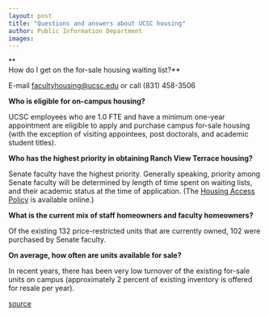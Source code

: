 ```yaml
---
layout: post
title: "Questions and answers about UCSC housing"
author: Public Information Department
images:
---
```


**  
How do I get on the for-sale housing waiting list?**

E-mail [facultyhousing@ucsc.edu][1] or call (831) 458-3506

**Who is eligible for on-campus housing?**

UCSC employees who are 1.0 FTE and have a minimum one-year appointment are eligible to apply and purchase campus for-sale housing (with the exception of visiting appointees, post doctorals, and academic student titles).  
  
**Who has the highest priority in obtaining Ranch View Terrace housing?**

Senate faculty have the highest priority. Generally speaking, priority among Senate faculty will be determined by length of time spent on waiting lists, and their academic status at the time of application. (The [Housing Access Policy][2] is available online.)  
  
**What is the current mix of staff homeowners and faculty homeowners?**

Of the existing 132 price-restricted units that are currently owned, 102 were purchased by Senate faculty.

**On average, how often are units available for sale?**

In recent years, there has been very low turnover of the existing for-sale units on campus (approximately 2 percent of existing inventory is offered for resale per year).

  

[1]: mailto:facultyhousing@ucsc.edu
[2]: http://housing.ucsc.edu/employee-housing/pdf/housing-access-policy3-26.pdf

[source](http://www1.ucsc.edu/currents/06-07/03-12/questions.asp "Permalink to questions")
